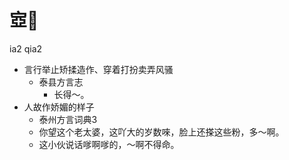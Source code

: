 # 㝞𡤫
ia2 qia2
+ 言行举止矫揉造作、穿着打扮卖弄风骚
  * 泰县方言志
    - 长得～。
+ 人故作娇媚的样子
  * 泰州方言词典3
  - 你望这个老太婆，这吖大的岁数唻，脸上还搽这些粉，多～啊。
  - 这小伙说话嗲啊嗲的，～啊不得命。

